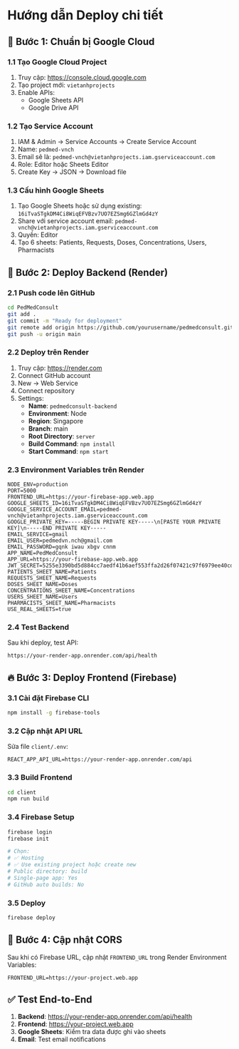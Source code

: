 # Hướng dẫn Deploy chi tiết

## 🔧 Bước 1: Chuẩn bị Google Cloud

### 1.1 Tạo Google Cloud Project
1. Truy cập: https://console.cloud.google.com
2. Tạo project mới: `vietanhprojects`
3. Enable APIs:
   - Google Sheets API
   - Google Drive API

### 1.2 Tạo Service Account  
1. IAM & Admin → Service Accounts → Create Service Account
2. Name: `pedmed-vnch`
3. Email sẽ là: `pedmed-vnch@vietanhprojects.iam.gserviceaccount.com`
4. Role: Editor hoặc Sheets Editor
5. Create Key → JSON → Download file

### 1.3 Cấu hình Google Sheets
1. Tạo Google Sheets hoặc sử dụng existing: `16iTvaSTgkDM4Ci8WiqEFVBzv7UO7EZSmg6GZlmGd4zY`
2. Share với service account email: `pedmed-vnch@vietanhprojects.iam.gserviceaccount.com`
3. Quyền: Editor
4. Tạo 6 sheets: Patients, Requests, Doses, Concentrations, Users, Pharmacists

## 🚀 Bước 2: Deploy Backend (Render)

### 2.1 Push code lên GitHub
```bash
cd PedMedConsult
git add .
git commit -m "Ready for deployment"
git remote add origin https://github.com/yourusername/pedmedconsult.git
git push -u origin main
```

### 2.2 Deploy trên Render
1. Truy cập: https://render.com
2. Connect GitHub account
3. New → Web Service
4. Connect repository
5. Settings:
   - **Name**: `pedmedconsult-backend`
   - **Environment**: Node
   - **Region**: Singapore  
   - **Branch**: main
   - **Root Directory**: `server`
   - **Build Command**: `npm install`
   - **Start Command**: `npm start`

### 2.3 Environment Variables trên Render
```
NODE_ENV=production
PORT=5000
FRONTEND_URL=https://your-firebase-app.web.app
GOOGLE_SHEETS_ID=16iTvaSTgkDM4Ci8WiqEFVBzv7UO7EZSmg6GZlmGd4zY
GOOGLE_SERVICE_ACCOUNT_EMAIL=pedmed-vnch@vietanhprojects.iam.gserviceaccount.com
GOOGLE_PRIVATE_KEY=-----BEGIN PRIVATE KEY-----\n[PASTE YOUR PRIVATE KEY]\n-----END PRIVATE KEY-----
EMAIL_SERVICE=gmail
EMAIL_USER=pedmedvn.nch@gmail.com
EMAIL_PASSWORD=gqnk iwau xbgv cnnm
APP_NAME=PedMedConsult
APP_URL=https://your-firebase-app.web.app
JWT_SECRET=5255e3390bd5d884cc7aedf41b6aef553ffa2d26f07421c97f6979ee40cdb42d0d95ff6e1f11bd61ff767019b824385379f7271f7b8dd79207555a5d8257604b
PATIENTS_SHEET_NAME=Patients
REQUESTS_SHEET_NAME=Requests
DOSES_SHEET_NAME=Doses
CONCENTRATIONS_SHEET_NAME=Concentrations
USERS_SHEET_NAME=Users
PHARMACISTS_SHEET_NAME=Pharmacists
USE_REAL_SHEETS=true
```

### 2.4 Test Backend
Sau khi deploy, test API:
```
https://your-render-app.onrender.com/api/health
```

## 🔥 Bước 3: Deploy Frontend (Firebase)

### 3.1 Cài đặt Firebase CLI
```bash
npm install -g firebase-tools
```

### 3.2 Cập nhật API URL
Sửa file `client/.env`:
```
REACT_APP_API_URL=https://your-render-app.onrender.com/api
```

### 3.3 Build Frontend
```bash
cd client
npm run build
```

### 3.4 Firebase Setup
```bash
firebase login
firebase init

# Chọn:
# ✅ Hosting
# ✅ Use existing project hoặc create new
# Public directory: build
# Single-page app: Yes
# GitHub auto builds: No
```

### 3.5 Deploy
```bash
firebase deploy
```

## 🔄 Bước 4: Cập nhật CORS

Sau khi có Firebase URL, cập nhật `FRONTEND_URL` trong Render Environment Variables:
```
FRONTEND_URL=https://your-project.web.app
```

## ✅ Test End-to-End

1. **Backend**: https://your-render-app.onrender.com/api/health
2. **Frontend**: https://your-project.web.app
3. **Google Sheets**: Kiểm tra data được ghi vào sheets
4. **Email**: Test email notifications
